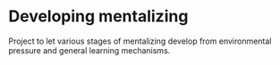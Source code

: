 # Developing mentalizing
 Project to let various stages of mentalizing develop from environmental pressure and general learning mechanisms.
